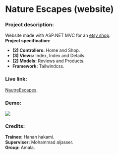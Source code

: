 # Nature Escapes (website)
### Project description:
Website made with ASP.NET MVC for an [etsy shop](https://www.etsy.com/shop/NatureEscapes?ref=simple-shop-header-name&listing_id=888678970).
<br/>
**Project specification:**
- **(2) Controllers:** Home and Shop.
- **(3) Views:** Index, Index and Details.
- **(2) Models:** Reviews and Products.
- **Framework:** Tailwindcss.
### Live link:
[NautreEscapes](https://natureescapes.azurewebsites.net).
### Demo:
![](https://github.com/hanan-tuwaiq/Project01_ASP.NET_MVC/blob/main/demo.gif?raw=true)
### Credits:
**Trainee:** Hanan hakami.
<br/>
**Superviser:** Mohammad aljasser.
<br/>
**Group:** Amala.
